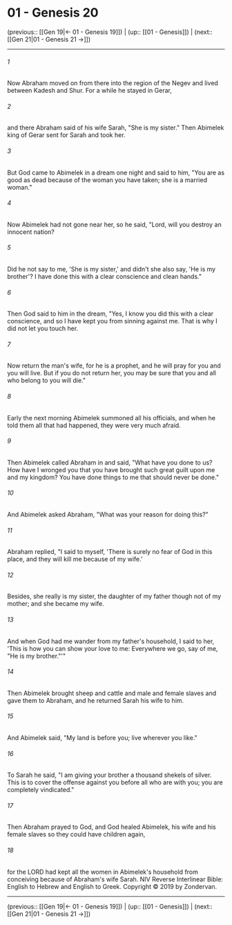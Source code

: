 # 01 - Genesis 20

(previous:: [[Gen 19|← 01 - Genesis 19]]) | (up:: [[01 - Genesis]]) | (next:: [[Gen 21|01 - Genesis 21 →]])

***


###### 1 
Now Abraham moved on from there into the region of the Negev and lived between Kadesh and Shur. For a while he stayed in Gerar, 

###### 2 
and there Abraham said of his wife Sarah, "She is my sister." Then Abimelek king of Gerar sent for Sarah and took her. 

###### 3 
But God came to Abimelek in a dream one night and said to him, "You are as good as dead because of the woman you have taken; she is a married woman." 

###### 4 
Now Abimelek had not gone near her, so he said, "Lord, will you destroy an innocent nation? 

###### 5 
Did he not say to me, 'She is my sister,' and didn't she also say, 'He is my brother'? I have done this with a clear conscience and clean hands." 

###### 6 
Then God said to him in the dream, "Yes, I know you did this with a clear conscience, and so I have kept you from sinning against me. That is why I did not let you touch her. 

###### 7 
Now return the man's wife, for he is a prophet, and he will pray for you and you will live. But if you do not return her, you may be sure that you and all who belong to you will die." 

###### 8 
Early the next morning Abimelek summoned all his officials, and when he told them all that had happened, they were very much afraid. 

###### 9 
Then Abimelek called Abraham in and said, "What have you done to us? How have I wronged you that you have brought such great guilt upon me and my kingdom? You have done things to me that should never be done." 

###### 10 
And Abimelek asked Abraham, "What was your reason for doing this?" 

###### 11 
Abraham replied, "I said to myself, 'There is surely no fear of God in this place, and they will kill me because of my wife.' 

###### 12 
Besides, she really is my sister, the daughter of my father though not of my mother; and she became my wife. 

###### 13 
And when God had me wander from my father's household, I said to her, 'This is how you can show your love to me: Everywhere we go, say of me, "He is my brother."'" 

###### 14 
Then Abimelek brought sheep and cattle and male and female slaves and gave them to Abraham, and he returned Sarah his wife to him. 

###### 15 
And Abimelek said, "My land is before you; live wherever you like." 

###### 16 
To Sarah he said, "I am giving your brother a thousand shekels of silver. This is to cover the offense against you before all who are with you; you are completely vindicated." 

###### 17 
Then Abraham prayed to God, and God healed Abimelek, his wife and his female slaves so they could have children again, 

###### 18 
for the LORD had kept all the women in Abimelek's household from conceiving because of Abraham's wife Sarah. NIV Reverse Interlinear Bible: English to Hebrew and English to Greek. Copyright © 2019 by Zondervan.

***

(previous:: [[Gen 19|← 01 - Genesis 19]]) | (up:: [[01 - Genesis]]) | (next:: [[Gen 21|01 - Genesis 21 →]])

